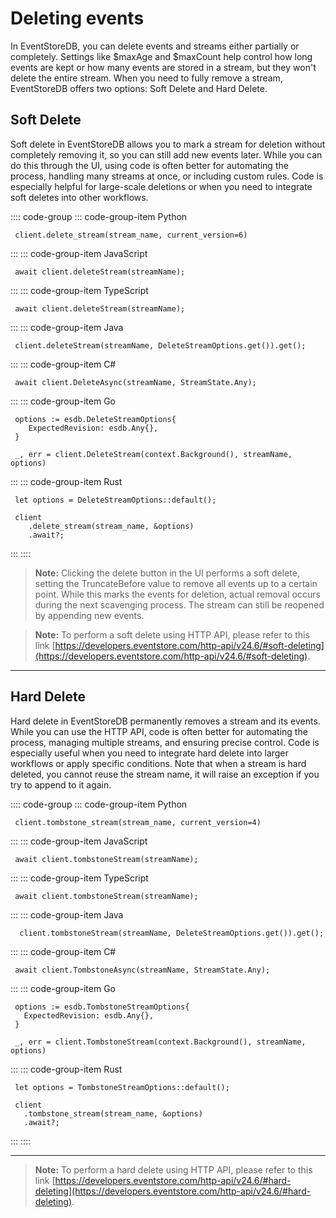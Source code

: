 # Deleting events

In EventStoreDB, you can delete events and streams either partially or completely. Settings like $maxAge and $maxCount help control how long events are kept or how many events are stored in a stream, but they won't delete the entire stream.
When you need to fully remove a stream, EventStoreDB offers two options: Soft Delete and Hard Delete.

## Soft Delete

Soft delete in EventStoreDB allows you to mark a stream for deletion without completely removing it, so you can still add new events later. While you can do this through the UI, using code is often better for automating the process,
handling many streams at once, or including custom rules. Code is especially helpful for large-scale deletions or when you need to integrate soft deletes into other workflows.

:::: code-group
::: code-group-item Python
```:no-line-numbers
 client.delete_stream(stream_name, current_version=6)
```
:::
::: code-group-item JavaScript
```:no-line-numbers
 await client.deleteStream(streamName);
```
:::
::: code-group-item TypeScript
```:no-line-numbers
 await client.deleteStream(streamName);
```
:::
::: code-group-item Java
```:no-line-numbers
 client.deleteStream(streamName, DeleteStreamOptions.get()).get();
```
:::
::: code-group-item C#
```:no-line-numbers
 await client.DeleteAsync(streamName, StreamState.Any);
```
:::
::: code-group-item Go
```:no-line-numbers
 options := esdb.DeleteStreamOptions{
    ExpectedRevision: esdb.Any{},
 }

 _, err = client.DeleteStream(context.Background(), streamName, options)
```
:::
::: code-group-item Rust
```:no-line-numbers
 let options = DeleteStreamOptions::default();
    
 client
    .delete_stream(stream_name, &options)
    .await?;
```
:::
::::

> **Note:** Clicking the delete button in the UI performs a soft delete, setting the TruncateBefore value to remove all events up to a certain point. While this marks the events for deletion, actual removal occurs during the next scavenging process. The stream can still be reopened by appending new events.

> **Note:** To perform a soft delete using HTTP API, please refer to this link [https://developers.eventstore.com/http-api/v24.6/#soft-deleting](https://developers.eventstore.com/http-api/v24.6/#soft-deleting).

---

## Hard Delete
Hard delete in EventStoreDB permanently removes a stream and its events. While you can use the HTTP API, code is often better for automating the process, managing multiple streams, and ensuring precise control. Code is especially useful when you need to integrate hard delete into larger workflows or apply specific conditions. Note that when a stream is hard deleted, you cannot reuse the stream name, it will raise an exception if you try to append to it again.

:::: code-group
::: code-group-item Python
```:no-line-numbers
 client.tombstone_stream(stream_name, current_version=4)
```
:::
::: code-group-item JavaScript
```:no-line-numbers
 await client.tombstoneStream(streamName);
```
:::
::: code-group-item TypeScript
```:no-line-numbers
 await client.tombstoneStream(streamName);
```
:::
::: code-group-item Java
```:no-line-numbers
  client.tombstoneStream(streamName, DeleteStreamOptions.get()).get();
```
:::
::: code-group-item C#
```:no-line-numbers
 await client.TombstoneAsync(streamName, StreamState.Any);
```
:::
::: code-group-item Go
```:no-line-numbers
 options := esdb.TombstoneStreamOptions{
   ExpectedRevision: esdb.Any{},
 }

 _, err = client.TombstoneStream(context.Background(), streamName, options)
```
:::
::: code-group-item Rust
```:no-line-numbers
 let options = TombstoneStreamOptions::default();

 client
   .tombstone_stream(stream_name, &options)
   .await?;
```
:::
::::

---

> **Note:** To perform a hard delete using HTTP API, please refer to this link [https://developers.eventstore.com/http-api/v24.6/#hard-deleting](https://developers.eventstore.com/http-api/v24.6/#hard-deleting).
